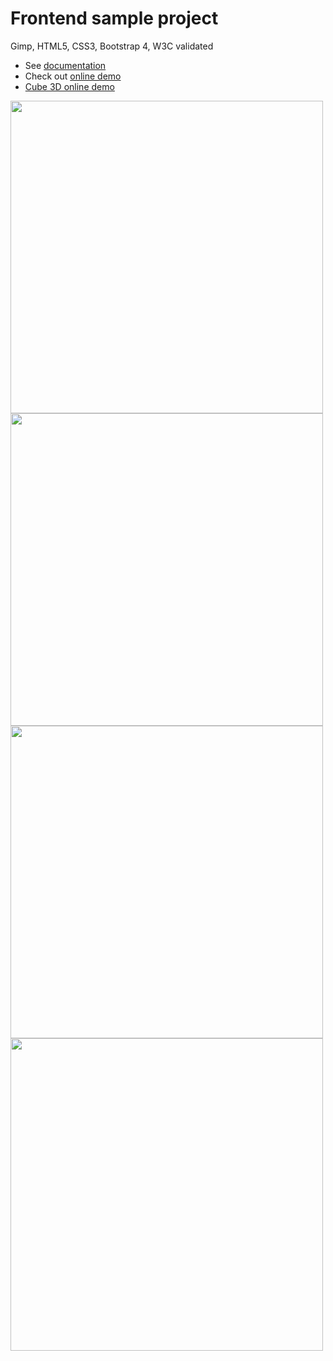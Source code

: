 # Frontend sample project
Gimp, HTML5, CSS3, Bootstrap 4, W3C validated

<ul>
  <li>See <a href="https://design.media.pl/github/frontend/sample/doc/Documentation.pdf" target="blank">documentation</a></li>
  <li>Check out <a href="https://design.media.pl/github/frontend/sample/">online demo</a></li>
  <li><a href="https://design.media.pl/github/frontend/sample/3Dcube/">Cube 3D online demo</a></li>
</ul>

<img src="https://design.media.pl/github/frontend/sample/doc/02lg.png" height="500px" />
<img src="https://design.media.pl/github/frontend/sample/doc/03md.png" height="500px" />
<img src="https://design.media.pl/github/frontend/sample/doc/04sm.png" height="500px" />
<img src="https://design.media.pl/github/frontend/sample/doc/05xs.png" height="500px" />
